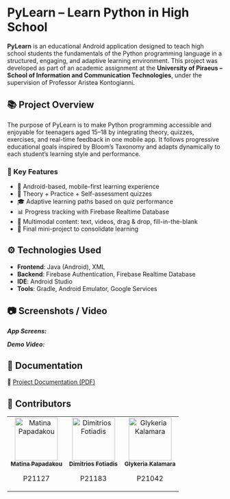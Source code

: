 # PyLearn – Learn Python in High School

**PyLearn** is an educational Android application designed to teach high school students the fundamentals of the Python programming language in a structured, engaging, and adaptive learning environment. This project was developed as part of an academic assignment at the **University of Piraeus – School of Information and Communication Technologies**, under the supervision of Professor Aristea Kontogianni.

## 📚 Project Overview

The purpose of PyLearn is to make Python programming accessible and enjoyable for teenagers aged 15–18 by integrating theory, quizzes, exercises, and real-time feedback in one mobile app. It follows progressive educational goals inspired by Bloom’s Taxonomy and adapts dynamically to each student’s learning style and performance.

### 🧠 Key Features

- 📱 Android-based, mobile-first learning experience  
- 🎯 Theory + Practice + Self-assessment quizzes  
- 🎓 Adaptive learning paths based on quiz performance  
- 📊 Progress tracking with Firebase Realtime Database  
- 🧩 Multimodal content: text, videos, drag & drop, fill-in-the-blank  
- 🧪 Final mini-project to consolidate learning  

## ⚙️ Technologies Used

- **Frontend**: Java (Android), XML  
- **Backend**: Firebase Authentication, Firebase Realtime Database  
- **IDE**: Android Studio  
- **Tools**: Gradle, Android Emulator, Google Services

## 📷 Screenshots / Video

**_App Screens:_**


**_Demo Video:_**



## 📄 Documentation

📘 [Project Documentation (PDF)](https://github.com/matinapap/Learning-Python-Android-App/blob/main/%CE%95%CE%BA%CF%80%CE%B1%CE%B9%CE%B4%CE%B5%CF%85%CF%84%CE%B9%CE%BA%CF%8C%20%CE%9B%CE%BF%CE%B3%CE%B9%CF%83%CE%BC%CE%B9%CE%BA%CF%8C_%CE%91%CE%BD%CE%B1%CF%86%CE%BF%CF%81%CE%AC.pdf)

## 👥 Contributors

<table>
  <tr>
    <td align="center">
      <a href="https://github.com/matinapap">
        <img src="https://github.com/matinapap.png" width="100px;" alt="Matina Papadakou"/><br />
        <sub><b>Matina Papadakou</b></sub>
      </a>
      <p>P21127</p>
    </td>
    <td align="center">
      <a href="https://github.com/p21183">
        <img src="https://github.com/p21183.png" width="100px;" alt="Dimitrios Fotiadis"/><br />
        <sub><b>Dimitrios Fotiadis</b></sub>
      </a>
      <p>P21183</p>
    </td>
    <td align="center">
      <a href="https://github.com/glykeriak">
        <img src="https://github.com/glykeriak.png" width="100px;" alt="Glykeria Kalamara"/><br />
        <sub><b>Glykeria Kalamara</b></sub>
      </a>
      <p>P21042</p>
    </td>
  </tr>
</table>
